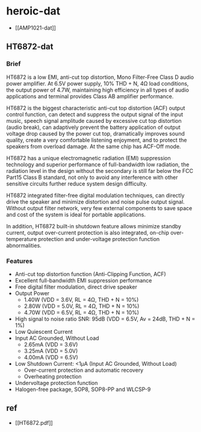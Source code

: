 
# heroic-dat 

- [[AMP1021-dat]]

## HT6872-dat 

### Brief 
HT6872 is a low EMI, anti-cut top distortion, Mono Filter-Free Class D audio power amplifier. At 6.5V power supply, 10% THD + N, 4Ω load conditions, the output power of 4.7W, maintaining high efficiency in all types of audio applications and terminal provides Class AB amplifier performance.
<br />

HT6872 is the biggest characteristic anti-cut top distortion (ACF) output control function, can detect and suppress the output signal of the input music, speech signal amplitude caused by excessive cut top distortion (audio break), can adaptively prevent the battery application of output voltage drop caused by the power cut top, dramatically improves sound quality, create a very comfortable listening enjoyment, and to protect the speakers from overload damage. At the same chip has ACF-Off mode.
<br />

HT6872 has a unique electromagnetic radiation (EMI) suppression technology and superior performance of full-bandwidth low radiation, the radiation level in the design without the secondary is still far below the FCC Part15 Class B standard, not only to avoid any interference with other sensitive circuits further reduce system design difficulty.
<br />

HT6872 integrated filter-free digital modulation techniques, can directly drive the speaker and minimize distortion and noise pulse output signal. Without output filter network, very few external components to save space and cost of the system is ideal for portable applications.
<br />

In addition, HT6872 built-in shutdown feature allows minimize standby current, output over-current protection is also integrated, on-chip over-temperature protection and under-voltage protection function abnormalities.


### Features 

* Anti-cut top distortion function (Anti-Clipping Function, ACF)
* Excellent full-bandwidth EMI suppression performance
* Free digital filter modulation, direct drive speaker
* Output Power
  * 1.40W (VDD = 3.6V, RL = 4Ω, THD + N = 10%)
  * 2.80W (VDD = 5.0V, RL = 4Ω, THD + N = 10%)
  * 4.70W (VDD = 6.5V, RL = 4Ω, THD + N = 10%)
* High signal to noise ratio SNR: 95dB (VDD = 6.5V, Av = 24dB, THD + N = 1%)
* Low Quiescent Current
* Input AC Grounded, Without Load
  * 2.65mA (VDD = 3.6V)
  * 3.25mA (VDD = 5.0V)
  * 4.00mA (VDD = 6.5V)
* Low Shutdown Current: <1μA (Input AC Grounded, Without Load)
    * Over-current protection and automatic recovery
    * Overheating protection
* Undervoltage protection function
* Halogen-free package, SOP8, SOP8-PP and WLCSP-9


## ref 

- [[HT6872.pdf]]